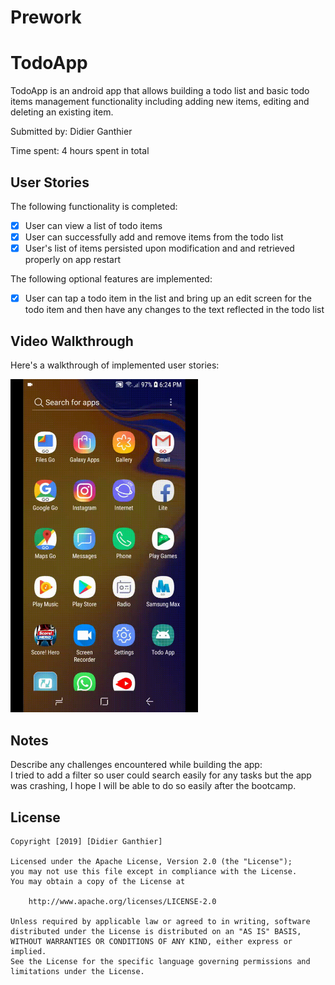 # Prework
# TodoApp
TodoApp is an android app that allows building a todo list and basic todo items management functionality including adding new items, editing and deleting an existing item.

Submitted by: Didier Ganthier

Time spent: 4 hours spent in total

## User Stories

The following functionality is completed:
* [x] User can view a list of todo items
* [x] User can successfully add and remove items from the todo list
* [x] User's list of items persisted upon modification and and retrieved properly on app restart

The following optional features are implemented:
* [x] User can tap a todo item in the list and bring up an edit screen for the todo item and then have any changes to the text reflected in the todo list


## Video Walkthrough

Here's a walkthrough of implemented user stories:

<img src='walkthrough.gif' title='Video Walkthrough' width='300' />


## Notes

Describe any challenges encountered while building the app:<br>
I tried to add a filter so user could search easily for any tasks but the app was crashing, I hope I will be able to do so easily after the bootcamp.

## License

    Copyright [2019] [Didier Ganthier]

    Licensed under the Apache License, Version 2.0 (the "License");
    you may not use this file except in compliance with the License.
    You may obtain a copy of the License at

        http://www.apache.org/licenses/LICENSE-2.0

    Unless required by applicable law or agreed to in writing, software
    distributed under the License is distributed on an "AS IS" BASIS,
    WITHOUT WARRANTIES OR CONDITIONS OF ANY KIND, either express or implied.
    See the License for the specific language governing permissions and
    limitations under the License.
